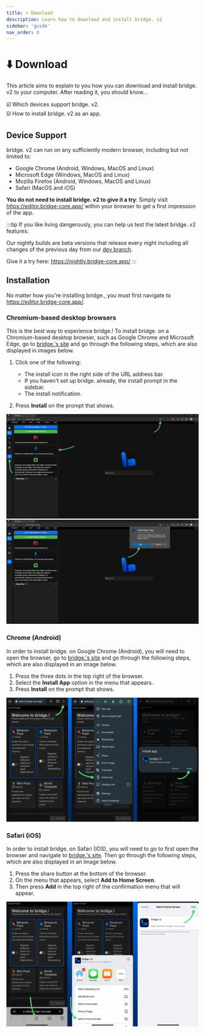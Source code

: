 ```yaml
---
title: ⬇️ Download
description: Learn how to download and install bridge. v2
sidebar: 'guide'
nav_order: 0
---
```


# ⬇️ Download

This article aims to explain to you how you can download and install bridge. v2 to your computer.
After reading it, you should know...

:ballot_box_with_check: Which devices support bridge. v2.<br/>
:ballot_box_with_check: How to install bridge. v2 as an app.<br/>

## Device Support

bridge. v2 can run on any sufficiently modern browser, including but not limited to:

-   Google Chrome (Android, Windows, MacOS and Linux)
-   Microsoft Edge (Windows, MacOS and Linux)
-   Mozilla Firefox (Android, Windows, MacOS and Linux)
-   Safari (MacOS and iOS)

**You do not need to install bridge. v2 to give it a try**: Simply visit https://editor.bridge-core.app/ within your browser to get a first impression of the app.

:::tip
If you like living dangerously, you can help us test the latest bridge. v2 features:

Our nightly builds are beta versions that release every night including all changes of the previous day from our [dev branch](https://github.com/bridge-core/editor/tree/dev).

Give it a try here: https://nightly.bridge-core.app/
:::

## Installation

No matter how you're installing bridge., you must first navigate to https://editor.bridge-core.app/.

### Chromium-based desktop browsers

This is the best way to experience bridge.! To install bridge. on a Chromium-based desktop browser, such as Google Chrome and Microsoft Edge, go to [bridge.'s site](https://editor.bridge-core.app/) and go through the following steps, which are also displayed in images below.

1. Click one of the following:
    - The install icon in the right side of the URL address bar.
    - If you haven't set up bridge. already, the install prompt in the sidebar.
    - The install notification.

2. Press **Install** on the prompt that shows.

![screenshot showing first step of installation](./desktop-installation-1.png)
![screenshot showing second step of installation](./desktop-installation-2.png)

### Chrome (Android)

In order to install bridge. on Google Chrome (Android), you will need to open the browser, go to [bridge.'s site](https://editor.bridge-core.app/) and go through the following steps, which are also displayed in an image below.

1. Press the three dots in the top right of the browser.
2. Select the **Install App** option in the menu that appears.
3. Press **Install** on the prompt that shows.

![screenshots showing step by step installation on android](./android-installation.png)

### Safari (iOS)

In order to install bridge. on Safari (IOS), you will need to go to first open the browser and navigate to [bridge.'s site](https://editor.bridge-core.app/). Then go through the following steps, which are also displayed in an image below.

1. Press the share button at the bottom of the browser.
2. On the menu that appears, select **Add to Home Screen**.
3. Then press **Add** in the top right of the confirmation menu that will appear.

![screenshots showing step by step installation on ios](./ios-installation.png)
